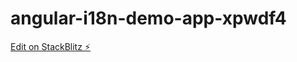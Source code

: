 # angular-i18n-demo-app-xpwdf4

[Edit on StackBlitz ⚡️](https://stackblitz.com/edit/angular-i18n-demo-app-xpwdf4)